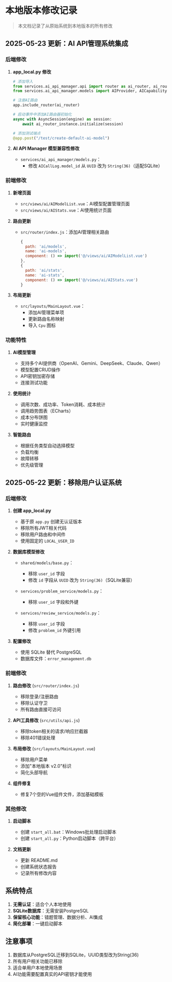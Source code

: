 # 本地版本修改记录

> 本文档记录了从原始系统到本地版本的所有修改

## 2025-05-23 更新：AI API管理系统集成

### 后端修改

1. **app_local.py 修改**
   ```python
   # 添加导入
   from services.ai_api_manager.api import router as ai_router, ai_router as ai_router_instance
   from services.ai_api_manager.models import AIProvider, AICapability, TaskType, AIModel
   
   # 注册AI路由
   app.include_router(ai_router)
   
   # 启动事件中添加AI路由器初始化
   async with AsyncSession(engine) as session:
       await ai_router_instance.initialize(session)
   
   # 添加测试端点
   @app.post("/test/create-default-ai-model")
   ```

2. **AI API Manager 模型兼容性修改**
   - `services/ai_api_manager/models.py`：
     - 修改 `AICallLog.model_id` 从 `UUID` 改为 `String(36)`（适配SQLite）

### 前端修改

1. **新增页面**
   - `src/views/ai/AIModelList.vue`：AI模型配置管理页面
   - `src/views/ai/AIStats.vue`：AI使用统计页面

2. **路由更新**
   - `src/router/index.js`：添加AI管理相关路由
     ```javascript
     {
       path: 'ai/models',
       name: 'ai-models',
       component: () => import('@/views/ai/AIModelList.vue')
     },
     {
       path: 'ai/stats',
       name: 'ai-stats',
       component: () => import('@/views/ai/AIStats.vue')
     }
     ```

3. **布局更新**
   - `src/layouts/MainLayout.vue`：
     - 添加AI管理菜单项
     - 更新路由名称映射
     - 导入 `Cpu` 图标

### 功能特性

1. **AI模型管理**
   - 支持多个AI提供商（OpenAI、Gemini、DeepSeek、Claude、Qwen）
   - 模型配置CRUD操作
   - API密钥加密存储
   - 连接测试功能

2. **使用统计**
   - 调用次数、成功率、Token消耗、成本统计
   - 调用趋势图表（ECharts）
   - 成本分布饼图
   - 实时健康监控

3. **智能路由**
   - 根据任务类型自动选择模型
   - 负载均衡
   - 故障转移
   - 优先级管理

## 2025-05-22 更新：移除用户认证系统

### 后端修改

1. **创建 app_local.py**
   - 基于原 `app.py` 创建无认证版本
   - 移除所有JWT相关代码
   - 移除用户路由和中间件
   - 使用固定的 `LOCAL_USER_ID`

2. **数据库模型修改**
   - `shared/models/base.py`：
     - 移除 `user_id` 字段
     - 修改 `id` 字段从 `UUID` 改为 `String(36)`（SQLite兼容）
   
   - `services/problem_service/models.py`：
     - 移除 `user_id` 字段和外键
   
   - `services/review_service/models.py`：
     - 移除 `user_id` 字段
     - 修改 `problem_id` 外键引用

3. **配置修改**
   - 使用 SQLite 替代 PostgreSQL
   - 数据库文件：`error_management.db`

### 前端修改

1. **路由修改** (`src/router/index.js`)
   - 移除登录/注册路由
   - 移除认证守卫
   - 所有路由直接可访问

2. **API工具修改** (`src/utils/api.js`)
   - 移除token相关的请求/响应拦截器
   - 移除401错误处理

3. **布局修改** (`src/layouts/MainLayout.vue`)
   - 移除用户菜单
   - 添加"本地版本 v2.0"标识
   - 简化头部导航

4. **组件修复**
   - 修复7个空的Vue组件文件，添加基础模板

### 其他修改

1. **启动脚本**
   - 创建 `start_all.bat`：Windows批处理启动脚本
   - 创建 `start_all.py`：Python启动脚本（跨平台）

2. **文档更新**
   - 更新 README.md
   - 创建系统状态报告
   - 记录所有修改内容

## 系统特点

1. **无需认证**：适合个人本地使用
2. **SQLite数据库**：无需安装PostgreSQL
3. **保留核心功能**：错题管理、数据分析、AI集成
4. **简化部署**：一键启动脚本

## 注意事项

1. 数据库从PostgreSQL迁移到SQLite，UUID类型改为String(36)
2. 所有用户相关功能已移除
3. 适合单用户本地使用场景
4. AI功能需要配置真实的API密钥才能使用 